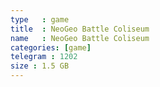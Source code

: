 ```yaml
---
type   : game
title  : NeoGeo Battle Coliseum
name   : NeoGeo Battle Coliseum
categories: [game]
telegram : 1202
size : 1.5 GB
---
```



